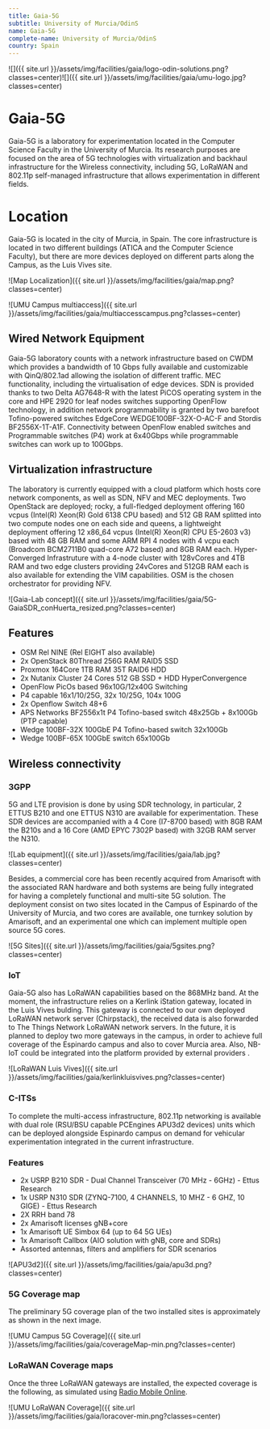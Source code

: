 ```yaml
---
title: Gaia-5G
subtitle: University of Murcia/OdinS
name: Gaia-5G
complete-name: University of Murcia/OdinS
country: Spain
---
```






![]({{ site.url }}/assets/img/facilities/gaia/logo-odin-solutions.png?classes=center)![]({{ site.url }}/assets/img/facilities/gaia/umu-logo.jpg?classes=center)


# Gaia-5G
Gaia-5G is a laboratory for experimentation located in the Computer Science Faculty in the University of Murcia. Its research purposes are focused on the area of 5G technologies with virtualization and backhaul infrastructure for the Wireless connectivity, including 5G, LoRaWAN and 802.11p self-managed infrastructure that allows experimentation in different fields. 


# Location
Gaia-5G is located in the city of Murcia, in Spain. The core infrastructure is located in two different buildings (ATICA and the Computer Science Faculty), but there are more devices deployed on different parts along the Campus, as the Luis Vives site. 

![Map Localization]({{ site.url }}/assets/img/facilities/gaia/map.png?classes=center)


![UMU Campus multiaccess]({{ site.url }}/assets/img/facilities/gaia/multiaccesscampus.png?classes=center)


## Wired Network Equipment
Gaia-5G laboratory counts with a network infrastructure based on CWDM which provides a bandwidth of 10 Gbps fully available and customizable with QinQ/802.1ad allowing the isolation of different traffic.  MEC functionality, including the virtualisation of edge devices. SDN is provided thanks to two Delta AG7648-R with the latest PiCOS operating system in the core and HPE 2920 for leaf nodes switches supporting OpenFlow technology, in addition network programmability is granted by two barefoot Tofino-powered switches EdgeCore WEDGE100BF-32X-O-AC-F and Stordis BF2556X-1T-A1F. Connectivity between OpenFlow enabled switches and Programmable switches (P4) work at 6x40Gbps while programmable switches can work up to 100Gbps.

## Virtualization infrastructure
The laboratory is currently equipped with a cloud platform which hosts core network components, as well as SDN, NFV and MEC deployments. Two OpenStack are deployed; rocky, a full-fledged deployment offering 160 vcpus (Intel(R) Xeon(R) Gold 6138 CPU based) and 512 GB RAM splitted into two compute nodes one on each side and queens, a lightweight deployment offering 12 x86_64 vcpus (Intel(R) Xeon(R) CPU E5-2603 v3) based with 48 GB RAM and some ARM  RPI 4 nodes with 4 vcpu each (Broadcom BCM2711B0 quad-core A72 based) and 8GB RAM each. Hyper-Converged Infrastruture with a 4-node cluster with 128vCores and 4TB RAM and two edge clusters providing 24vCores and 512GB RAM each is also available for extending the VIM capabilities. OSM is the chosen orchestrator for providing NFV. 

![Gaia-Lab concept]({{ site.url }}/assets/img/facilities/gaia/5G-GaiaSDR_conHuerta_resized.png?classes=center)

## Features
- OSM Rel NINE (Rel EIGHT also available)
- 2x OpenStack 80Thread 256G RAM RAID5 SSD
- Proxmox 164Core 1TB RAM 35T RAID6 HDD
- 2x Nutanix Cluster 24 Cores 512 GB SSD + HDD HyperConvergence
- OpenFlow PicOs based 96x10G/12x40G Switching
- P4 capable 16x1/10/25G, 32x 10/25G, 104x 100G
- 2x Openflow Switch 48+6
- APS Networks BF2556x1t P4 Tofino-based switch 48x25Gb + 8x100Gb (PTP capable)
- Wedge 100BF-32X 100GbE P4 Tofino-based switch 32x100Gb
- Wedge 100BF-65X 100GbE switch 65x100Gb

## Wireless connectivity

### 3GPP
5G and LTE provision is done by using SDR technology, in particular, 2 ETTUS B210 and one ETTUS N310 are available for experimentation. These SDR devices are accompanied with a 4 Core (I7-8700 based) with 8GB RAM the B210s and a 16 Core (AMD EPYC 7302P based) with 32GB RAM server the N310. 

![Lab equipment]({{ site.url }}/assets/img/facilities/gaia/lab.jpg?classes=center)

Besides, a commercial core has been recently acquired from Amarisoft with the associated RAN hardware and both systems are being fully integrated for having a completely functional and multi-site 5G solution. The deployment consist on two sites located in the Campus of Espinardo of the University of Murcia, and two cores are available, one turnkey solution by Amarisoft, and an experimental one which can implement multiple open source 5G cores. 

![5G Sites]({{ site.url }}/assets/img/facilities/gaia/5gsites.png?classes=center)

### IoT
Gaia-5G also has LoRaWAN capabilities based on the 868MHz band. At the moment, the infrastructure relies on a Kerlink iStation gateway, located in the Luis Vives bulding. This gateway is connected to our own deployed LoRaWAN network server (Chirpstack), the received data is also forwarded to The Things Network LoRaWAN network servers. In the future, it is planned to deploy two more gateways in the campus, in order to achieve full coverage of the Espinardo campus and also to cover Murcia area. Also, NB-IoT could be integrated into the platform provided by external providers . 

![LoRaWAN Luis Vives]({{ site.url }}/assets/img/facilities/gaia/kerlinkluisvives.png?classes=center)

### C-ITSs
To complete the multi-access infrastructure, 802.11p networking is available with dual role (RSU/BSU capable PCEngines APU3d2 devices) units which can be deployed alongside Espinardo campus on demand for vehicular experimentation integrated in the current infrastructure.

### Features

- 2x USRP B210 SDR - Dual Channel Transceiver (70 MHz - 6GHz) - Ettus Research
- 1x USRP N310 SDR (ZYNQ-7100, 4 CHANNELS, 10 MHZ - 6 GHZ, 10 GIGE) - Ettus Research
- 2X RRH band 78
- 2x Amarisoft licenses gNB+core
- 1x Amarisoft UE Simbox 64 (up to 64 5G UEs)
- 1x Amarisoft Callbox (AIO solution with gNB, core and SDRs)
- Assorted antennas, filters and amplifiers for SDR scenarios

![APU3d2]({{ site.url }}/assets/img/facilities/gaia/apu3d.png?classes=center)


### 5G Coverage map
The preliminary 5G coverage plan of the two installed sites is approximately as shown in the next image.

![UMU Campus 5G Coverage]({{ site.url }}/assets/img/facilities/gaia/coverageMap-min.png?classes=center)

### LoRaWAN Coverage maps
Once the three LoRaWAN gateways are installed, the expected coverage is the following, as simulated using [Radio Mobile Online](https://www.ve2dbe.com/rmonline_s.asp).

![UMU LoRaWAN Coverage]({{ site.url }}/assets/img/facilities/gaia/loracover-min.png?classes=center)